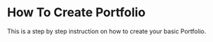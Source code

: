 # How To Create Portfolio
This is a step by step instruction on how to create your basic Portfolio.
